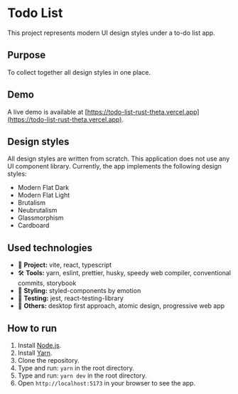 # Todo List

This project represents modern UI design styles under a to-do list app.

## Purpose

To collect together all design styles in one place.

## Demo

A live demo is available at [https://todo-list-rust-theta.vercel.app](https://todo-list-rust-theta.vercel.app).

## Design styles

All design styles are written from scratch. This application does not use any UI component library. Currently, the app implements the following design styles:

- Modern Flat Dark
- Modern Flat Light
- Brutalism
- Neubrutalism
- Glassmorphism
- Cardboard

## Used technologies

- 🎁 **Project:** vite, react, typescript
- 🛠️ **Tools:** yarn, eslint, prettier, husky, speedy web compiler, conventional commits, storybook
- 🎨 **Styling:** styled-components by emotion
- 🧪 **Testing:** jest, react-testing-library
- 💎 **Others:** desktop first approach, atomic design, progressive web app

## How to run

1. Install [Node.js](https://nodejs.org/en/download/).
2. Install [Yarn](https://classic.yarnpkg.com/en/docs/install/).
3. Clone the repository.
4. Type and run: `yarn` in the root directory.
5. Type and run: `yarn dev` in the root directory.
6. Open `http://localhost:5173` in your browser to see the app.
